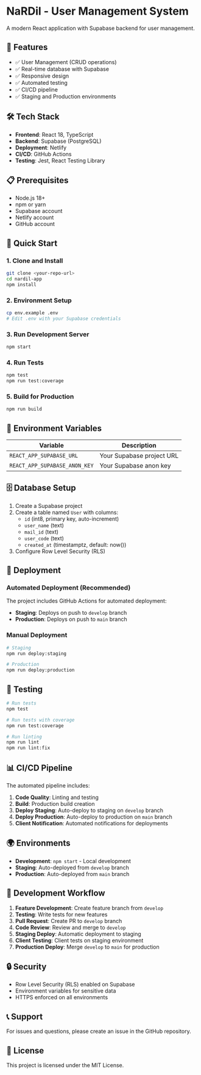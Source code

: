 # NaRDil - User Management System

A modern React application with Supabase backend for user management.

## 🚀 Features

- ✅ User Management (CRUD operations)
- ✅ Real-time database with Supabase
- ✅ Responsive design
- ✅ Automated testing
- ✅ CI/CD pipeline
- ✅ Staging and Production environments

## 🛠️ Tech Stack

- **Frontend**: React 18, TypeScript
- **Backend**: Supabase (PostgreSQL)
- **Deployment**: Netlify
- **CI/CD**: GitHub Actions
- **Testing**: Jest, React Testing Library

## 📋 Prerequisites

- Node.js 18+
- npm or yarn
- Supabase account
- Netlify account
- GitHub account

## 🚀 Quick Start

### 1. Clone and Install
```bash
git clone <your-repo-url>
cd nardil-app
npm install
```

### 2. Environment Setup
```bash
cp env.example .env
# Edit .env with your Supabase credentials
```

### 3. Run Development Server
```bash
npm start
```

### 4. Run Tests
```bash
npm test
npm run test:coverage
```

### 5. Build for Production
```bash
npm run build
```

## 🔧 Environment Variables

| Variable | Description |
|----------|-------------|
| `REACT_APP_SUPABASE_URL` | Your Supabase project URL |
| `REACT_APP_SUPABASE_ANON_KEY` | Your Supabase anon key |

## 🗄️ Database Setup

1. Create a Supabase project
2. Create a table named `User` with columns:
   - `id` (int8, primary key, auto-increment)
   - `user_name` (text)
   - `mail_id` (text)
   - `user_code` (text)
   - `created_at` (timestamptz, default: now())
3. Configure Row Level Security (RLS)

## 🚀 Deployment

### Automated Deployment (Recommended)

The project includes GitHub Actions for automated deployment:

- **Staging**: Deploys on push to `develop` branch
- **Production**: Deploys on push to `main` branch

### Manual Deployment

```bash
# Staging
npm run deploy:staging

# Production
npm run deploy:production
```

## 🧪 Testing

```bash
# Run tests
npm test

# Run tests with coverage
npm run test:coverage

# Run linting
npm run lint
npm run lint:fix
```

## 📊 CI/CD Pipeline

The automated pipeline includes:

1. **Code Quality**: Linting and testing
2. **Build**: Production build creation
3. **Deploy Staging**: Auto-deploy to staging on `develop` branch
4. **Deploy Production**: Auto-deploy to production on `main` branch
5. **Client Notification**: Automated notifications for deployments

## 🌍 Environments

- **Development**: `npm start` - Local development
- **Staging**: Auto-deployed from `develop` branch
- **Production**: Auto-deployed from `main` branch

## 📝 Development Workflow

1. **Feature Development**: Create feature branch from `develop`
2. **Testing**: Write tests for new features
3. **Pull Request**: Create PR to `develop` branch
4. **Code Review**: Review and merge to `develop`
5. **Staging Deploy**: Automatic deployment to staging
6. **Client Testing**: Client tests on staging environment
7. **Production Deploy**: Merge `develop` to `main` for production

## 🔒 Security

- Row Level Security (RLS) enabled on Supabase
- Environment variables for sensitive data
- HTTPS enforced on all environments

## 📞 Support

For issues and questions, please create an issue in the GitHub repository.

## 📄 License

This project is licensed under the MIT License.
